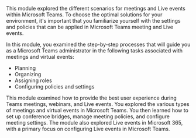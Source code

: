 This module explored the different scenarios for meetings and Live events within Microsoft Teams. To choose the optimal solutions for your environment, it's important that you familiarize yourself with the settings and policies that can be applied in Microsoft Teams meeting and Live events.

In this module, you examined the step-by-step processes that will guide you as a Microsoft Teams administrator in the following tasks associated with meetings and virtual events:
- Planning
- Organizing
- Assigning roles
- Configuring policies and settings

This module examined how to provide the best user experience during Teams meetings, webinars, and Live events. You explored the various types of meetings and virtual events in Microsoft Teams. You then learned how to set up conference bridges, manage meeting policies, and configure meeting settings. The module also explored Live events in Microsoft 365, with a primary focus on configuring Live events in Microsoft Teams.